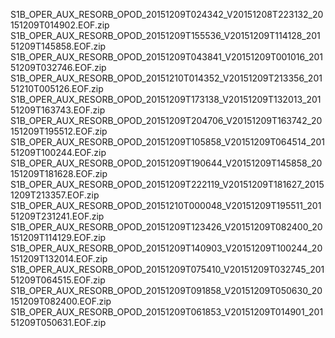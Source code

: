 S1B_OPER_AUX_RESORB_OPOD_20151209T024342_V20151208T223132_20151209T014902.EOF.zip
S1B_OPER_AUX_RESORB_OPOD_20151209T155536_V20151209T114128_20151209T145858.EOF.zip
S1B_OPER_AUX_RESORB_OPOD_20151209T043841_V20151209T001016_20151209T032746.EOF.zip
S1B_OPER_AUX_RESORB_OPOD_20151210T014352_V20151209T213356_20151210T005126.EOF.zip
S1B_OPER_AUX_RESORB_OPOD_20151209T173138_V20151209T132013_20151209T163743.EOF.zip
S1B_OPER_AUX_RESORB_OPOD_20151209T204706_V20151209T163742_20151209T195512.EOF.zip
S1B_OPER_AUX_RESORB_OPOD_20151209T105858_V20151209T064514_20151209T100244.EOF.zip
S1B_OPER_AUX_RESORB_OPOD_20151209T190644_V20151209T145858_20151209T181628.EOF.zip
S1B_OPER_AUX_RESORB_OPOD_20151209T222119_V20151209T181627_20151209T213357.EOF.zip
S1B_OPER_AUX_RESORB_OPOD_20151210T000048_V20151209T195511_20151209T231241.EOF.zip
S1B_OPER_AUX_RESORB_OPOD_20151209T123426_V20151209T082400_20151209T114129.EOF.zip
S1B_OPER_AUX_RESORB_OPOD_20151209T140903_V20151209T100244_20151209T132014.EOF.zip
S1B_OPER_AUX_RESORB_OPOD_20151209T075410_V20151209T032745_20151209T064515.EOF.zip
S1B_OPER_AUX_RESORB_OPOD_20151209T091858_V20151209T050630_20151209T082400.EOF.zip
S1B_OPER_AUX_RESORB_OPOD_20151209T061853_V20151209T014901_20151209T050631.EOF.zip